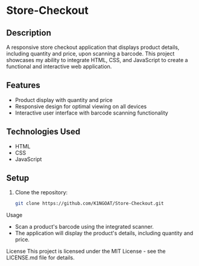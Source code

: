 # Store-Checkout
## Description
A responsive store checkout application that displays product details, including quantity and price, upon scanning a barcode. This project showcases my ability to integrate HTML, CSS, and JavaScript to create a functional and interactive web application.

## Features
- Product display with quantity and price
- Responsive design for optimal viewing on all devices
- Interactive user interface with barcode scanning functionality

## Technologies Used
- HTML
- CSS
- JavaScript

## Setup
1. Clone the repository:
   ```bash
   git clone https://github.com/K1NGOAT/Store-Checkout.git
Usage
- Scan a product's barcode using the integrated scanner.
- The application will display the product's details, including quantity and price.

License
This project is licensed under the MIT License - see the LICENSE.md file for details.
